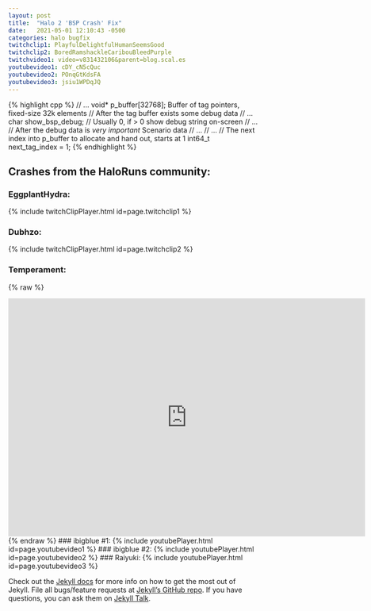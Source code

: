 ```yaml
---
layout: post
title:  "Halo 2 'BSP Crash' Fix"
date:   2021-05-01 12:10:43 -0500
categories: halo bugfix
twitchclip1: PlayfulDelightfulHumanSeemsGood
twitchclip2: BoredRamshackleCaribouBleedPurple
twitchvideo1: video=v831432106&parent=blog.scal.es
youtubevideo1: cDY_cN5cQuc
youtubevideo2: POnqGtKdsFA
youtubevideo3: jsiu1WPDqJQ
---
```


{% highlight cpp %}
// ...
void* p_buffer[32768]; Buffer of tag pointers, fixed-size 32k elements
// After the tag buffer exists some debug data
// ...
char show_bsp_debug; // Usually 0, if > 0 show debug string on-screen
// ...
// After the debug data is *very important* Scenario data
// ...
// ...
// The next index into p_buffer to allocate and hand out, starts at 1
int64_t next_tag_index = 1;
{% endhighlight %}

## Crashes from the HaloRuns community:

### EggplantHydra:
{% include twitchClipPlayer.html id=page.twitchclip1 %}
### Dubhzo:
{% include twitchClipPlayer.html id=page.twitchclip2 %}
### Temperament:
{% raw %}
<iframe src="https://player.twitch.tv/?video=831432106&parent=blog.scal.es&autoplay=false" frameborder="0" allowfullscreen="true" scrolling="no" height="480" width="720"></iframe>
{% endraw %}
### ibigblue #1:
{% include youtubePlayer.html id=page.youtubevideo1 %}
### ibigblue #2:
{% include youtubePlayer.html id=page.youtubevideo2 %}
### Raiyuki:
{% include youtubePlayer.html id=page.youtubevideo3 %}

Check out the [Jekyll docs][jekyll-docs] for more info on how to get the most out of Jekyll. File all bugs/feature requests at [Jekyll’s GitHub repo][jekyll-gh]. If you have questions, you can ask them on [Jekyll Talk][jekyll-talk].

[jekyll-docs]: https://jekyllrb.com/docs/home
[jekyll-gh]:   https://github.com/jekyll/jekyll
[jekyll-talk]: https://talk.jekyllrb.com/

[implemented-fix]: https://github.com/Scaless/HaloTAS/blob/master/HaloTAS/HRPatcher/dllmain.cpp#L257
